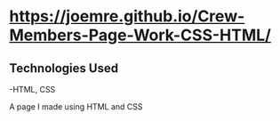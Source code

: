 # https://joemre.github.io/Crew-Members-Page-Work-CSS-HTML/
## Technologies Used
-HTML, CSS

A page I made using HTML and CSS

